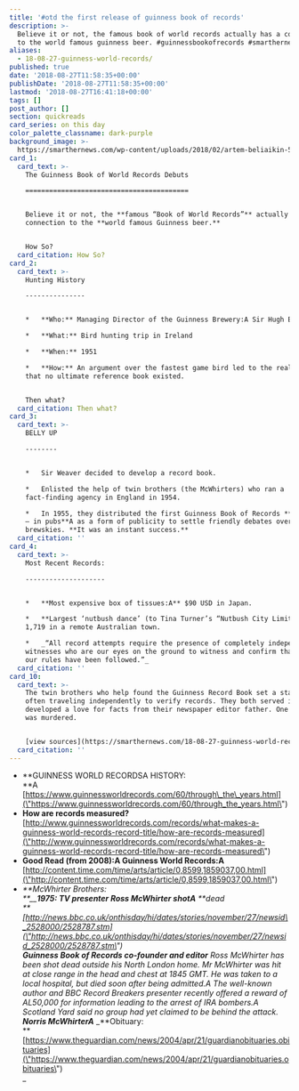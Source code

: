 ```yaml
---
title: '#otd the first release of guinness book of records'
description: >-
  Believe it or not, the famous book of world records actually has a connection
  to the world famous guinness beer. #guinnessbookofrecords #smarthernews
aliases:
  - 18-08-27-guinness-world-records/
published: true
date: '2018-08-27T11:58:35+00:00'
publishDate: '2018-08-27T11:58:35+00:00'
lastmod: '2018-08-27T16:41:18+00:00'
tags: []
post_author: []
section: quickreads
card_series: on this day
color_palette_classname: dark-purple
background_image: >-
  https://smarthernews.com/wp-content/uploads/2018/02/artem-beliaikin-570687-unsplash-360x360.jpg
card_1:
  card_text: >-
    The Guinness Book of World Records Debuts

    =========================================


    Believe it or not, the **famous “Book of World Records”** actually has a
    connection to the **world famous Guinness beer.**


    How So?
  card_citation: How So?
card_2:
  card_text: >-
    Hunting History

    ---------------


    *   **Who:** Managing Director of the Guinness Brewery:A Sir Hugh Beaver

    *   **What:** Bird hunting trip in Ireland

    *   **When:** 1951

    *   **How:** An argument over the fastest game bird led to the realization
    that no ultimate reference book existed.


    Then what?
  card_citation: Then what?
card_3:
  card_text: >-
    BELLY UP

    --------


    *   Sir Weaver decided to develop a record book.

    *   Enlisted the help of twin brothers (the McWhirters) who ran a
    fact-finding agency in England in 1954.

    *   In 1955, they distributed the first Guinness Book of Records **for free
    — in pubs**A as a form of publicity to settle friendly debates over a few
    brewskies. **It was an instant success.**
  card_citation: ''
card_4:
  card_text: >-
    Most Recent Records:

    --------------------


    *   **Most expensive box of tissues:A** $90 USD in Japan.

    *   **Largest ‘nutbush dance’ (to Tina Turner’s “Nutbush City Limits”):**
    1,719 in a remote Australian town.

    *   _“All record attempts require the presence of completely independent
    witnesses who are our eyes on the ground to witness and confirm that all of
    our rules have been followed.”_
  card_citation: ''
card_10:
  card_text: >-
    The twin brothers who help found the Guinness Record Book set a standard -
    often traveling independently to verify records. They both served in WWII &
    developed a love for facts from their newspaper editor father. One brother
    was murdered.


    [view sources](https://smarthernews.com/18-08-27-guinness-world-records/)
  card_citation: ''
---
```

*   **GUINNESS WORLD RECORDSA HISTORY:  
    **A [https://www.guinnessworldrecords.com/60/through\_the\_years.html](\"https://www.guinnessworldrecords.com/60/through_the_years.html\")
*   **How are records measured?**  
    [http://www.guinnessworldrecords.com/records/what-makes-a-guinness-world-records-record-title/how-are-records-measured](\"http://www.guinnessworldrecords.com/records/what-makes-a-guinness-world-records-record-title/how-are-records-measured\")
*   **Good Read (from 2008):A Guinness World Records:A**  
    [http://content.time.com/time/arts/article/0,8599,1859037,00.html](\"http://content.time.com/time/arts/article/0,8599,1859037,00.html\")
*   _**McWhirter Brothers:  
    **__**1975: TV presenter Ross McWhirter shotA**_ _**dead  
    **[http://news.bbc.co.uk/onthisday/hi/dates/stories/november/27/newsid\_2528000/2528787.stm](\"http://news.bbc.co.uk/onthisday/hi/dates/stories/november/27/newsid_2528000/2528787.stm\")_  
    _**Guinness Book of Records co-founder and editor** Ross McWhirter has been shot dead outside his North London home. Mr McWhirter was hit at close range in the head and chest at 1845 GMT. He was taken to a local hospital, but died soon after being admitted.A_ _The well-known author and BBC Record Breakers presenter recently offered a reward of AL50,000 for information leading to the arrest of IRA bombers.A_ _Scotland Yard said no group had yet claimed to be behind the attack.  
    **Norris McWhirterA**_ _**Obituary:  
    **[https://www.theguardian.com/news/2004/apr/21/guardianobituaries.obituaries](\"https://www.theguardian.com/news/2004/apr/21/guardianobituaries.obituaries\")  
    _